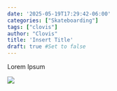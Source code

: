 ```yaml
---
date: '2025-05-19T17:29:42-06:00'
categories: ["Skateboarding"]
tags: ["clovis"]
author: "Clovis"
title: 'Insert Title'
draft: true #Set to false
---
```


Lorem Ipsum

![](/images/skate4.JPG)

